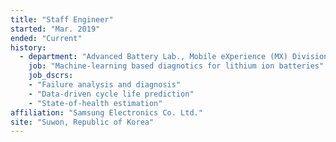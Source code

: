 ```yaml
---
title: "Staff Engineer"
started: "Mar. 2019"
ended: "Current"
history:
  - department: "Advanced Battery Lab., Mobile eXperience (MX) Division"
    job: "Machine-learning based diagnotics for lithium ion batteries"
    job_dscrs:
    - "Failure analysis and diagnosis"
    - "Data-driven cycle life prediction"
    - "State-of-health estimation"
affiliation: "Samsung Electronics Co. Ltd."
site: "Suwon, Republic of Korea"
---
```

